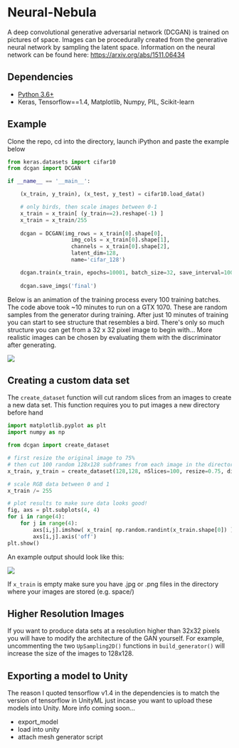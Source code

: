 # Neural-Nebula
A deep convolutional generative adversarial network (DCGAN) is trained on pictures of space. Images can be procedurally created from the generative neural network by sampling the latent space. Information on the neural network can be found here: https://arxiv.org/abs/1511.06434

## Dependencies
- [Python 3.6+](https://www.anaconda.com/distribution/)
- Keras, Tensorflow==1.4, Matplotlib, Numpy, PIL, Scikit-learn

## Example
Clone the repo, cd into the directory, launch iPython and paste the example below 
```python 
from keras.datasets import cifar10
from dcgan import DCGAN

if __name__ == '__main__':

    (x_train, y_train), (x_test, y_test) = cifar10.load_data()

    # only birds, then scale images between 0-1
    x_train = x_train[ (y_train==2).reshape(-1) ] 
    x_train = x_train/255
    
    dcgan = DCGAN(img_rows = x_train[0].shape[0],
                    img_cols = x_train[0].shape[1],
                    channels = x_train[0].shape[2], 
                    latent_dim=128,
                    name='cifar_128')

    dcgan.train(x_train, epochs=10001, batch_size=32, save_interval=100)
    
    dcgan.save_imgs('final') 
```
Below is an animation of the training process every 100 training batches. The code above took ~10 minutes to run on a GTX 1070. These are random samples from the generator during training. After just 10 minutes of training you can start to see structure that resembles a bird. There's only so much structure you can get from a 32 x 32 pixel image to begin with... More realistic images can be chosen by evaluating them with the discriminator after generating. 

![](https://github.com/pearsonkyle/Neural-Nebula/blob/master/images/cifar_bird.gif)

## Creating a custom data set
The  `create_dataset` function will cut random slices from an images to create a new data set. This function requires you to put images a new directory before hand
```python
import matplotlib.pyplot as plt
import numpy as np

from dcgan import create_dataset 

# first resize the original image to 75% 
# then cut 100 random 128x128 subframes from each image in the directory 
x_train, y_train = create_dataset(128,128, nSlices=100, resize=0.75, directory='space/')

# scale RGB data between 0 and 1
x_train /= 255 

# plot results to make sure data looks good!
fig, axs = plt.subplots(4, 4)
for i in range(4):
    for j in range(4):
        axs[i,j].imshow( x_train[ np.random.randint(x_train.shape[0]) ] )
        axs[i,j].axis('off')
plt.show()
```
An example output should look like this: 

![](https://github.com/pearsonkyle/Neural-Nebula/blob/master/images/nebula_training_sample.png)

If `x_train` is empty make sure you have .jpg or .png files in the directory where your images are stored (e.g. space/) 


## Higher Resolution Images 
If you want to produce data sets at a resolution higher than 32x32 pixels you will have to modify the architecture of the GAN yourself. For example, uncommenting the two `UpSampling2D()` functions in `build_generator()` will increase the size of the images to 128x128.

## Exporting a model to Unity
The reason I quoted tensorflow v1.4 in the dependencies is to match the version of tensorflow in UnityML just incase you want to upload these models into Unity. More info coming soon...
- export_model
- load into unity
- attach mesh generator script 
